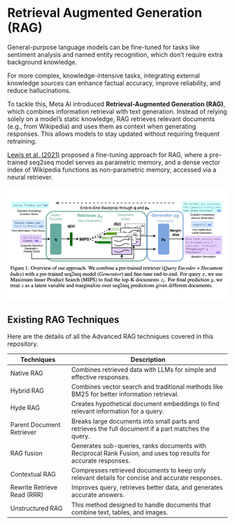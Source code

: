 # Retrieval Augmented Generation (RAG)

General-purpose language models can be fine-tuned for tasks like sentiment analysis and named entity recognition, which don’t require extra background knowledge.  

For more complex, knowledge-intensive tasks, integrating external knowledge sources can enhance factual accuracy, improve reliability, and reduce hallucinations.  

To tackle this, Meta AI introduced **Retrieval-Augmented Generation (RAG)**, which combines information retrieval with text generation. Instead of relying solely on a model’s static knowledge, RAG retrieves relevant documents (e.g., from Wikipedia) and uses them as context when generating responses. This allows models to stay updated without requiring frequent retraining.  

[Lewis et al. (2021)](https://arxiv.org/pdf/2005.11401) proposed a fine-tuning approach for RAG, where a pre-trained seq2seq model serves as parametric memory, and a dense vector index of Wikipedia functions as non-parametric memory, accessed via a neural retriever.

<img src="./figures/rag-lewis.png" >

## Existing RAG Techniques
Here are the details of all the Advanced RAG techniques covered in this repository.

| Techniques | Description |
| --- | --- |
| Native RAG | Combines retrieved data with LLMs for simple and effective responses. |
| Hybrid RAG | Combines vector search and traditional methods like BM25 for better information retrieval. |
| Hyde RAG | Creates hypothetical document embeddings to find relevant information for a query. |
| Parent Document Retriever | Breaks large documents into small parts and retrieves the full document if a part matches the query. |
| RAG fusion | Generates sub-queries, ranks documents with Reciprocal Rank Fusion, and uses top results for accurate responses. |
| Contextual RAG | Compresses retrieved documents to keep only relevant details for concise and accurate responses. |
| Rewrite Retrieve Read (RRR) | Improves query, retrieves better data, and generates accurate answers. |
| Unstructured RAG | This method designed to handle documents that combine text, tables, and images. |